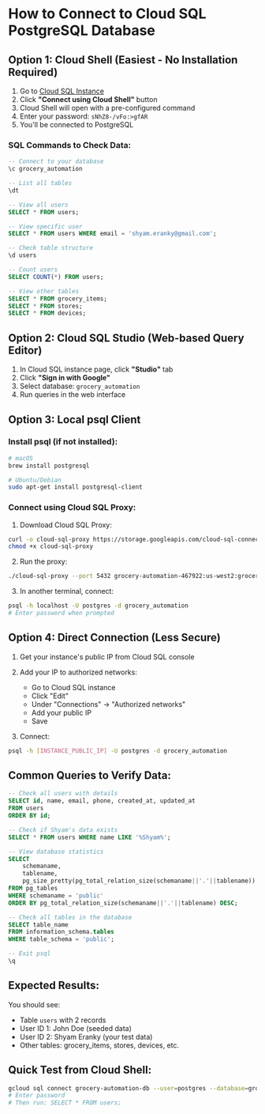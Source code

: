 # How to Connect to Cloud SQL PostgreSQL Database

## Option 1: Cloud Shell (Easiest - No Installation Required)

1. Go to [Cloud SQL Instance](https://console.cloud.google.com/sql/instances/grocery-automation-db/overview?project=grocery-automation-467922)
2. Click **"Connect using Cloud Shell"** button
3. Cloud Shell will open with a pre-configured command
4. Enter your password: `sNhZ8-/vFo:>gfAR`
5. You'll be connected to PostgreSQL

### SQL Commands to Check Data:
```sql
-- Connect to your database
\c grocery_automation

-- List all tables
\dt

-- View all users
SELECT * FROM users;

-- View specific user
SELECT * FROM users WHERE email = 'shyam.eranky@gmail.com';

-- Check table structure
\d users

-- Count users
SELECT COUNT(*) FROM users;

-- View other tables
SELECT * FROM grocery_items;
SELECT * FROM stores;
SELECT * FROM devices;
```

## Option 2: Cloud SQL Studio (Web-based Query Editor)

1. In Cloud SQL instance page, click **"Studio"** tab
2. Click **"Sign in with Google"**
3. Select database: `grocery_automation`
4. Run queries in the web interface

## Option 3: Local psql Client

### Install psql (if not installed):
```bash
# macOS
brew install postgresql

# Ubuntu/Debian
sudo apt-get install postgresql-client
```

### Connect using Cloud SQL Proxy:
1. Download Cloud SQL Proxy:
```bash
curl -o cloud-sql-proxy https://storage.googleapis.com/cloud-sql-connectors/cloud-sql-proxy/v2.11.4/cloud-sql-proxy.darwin.amd64
chmod +x cloud-sql-proxy
```

2. Run the proxy:
```bash
./cloud-sql-proxy --port 5432 grocery-automation-467922:us-west2:grocery-automation-db
```

3. In another terminal, connect:
```bash
psql -h localhost -U postgres -d grocery_automation
# Enter password when prompted
```

## Option 4: Direct Connection (Less Secure)

1. Get your instance's public IP from Cloud SQL console
2. Add your IP to authorized networks:
   - Go to Cloud SQL instance
   - Click "Edit"
   - Under "Connections" → "Authorized networks"
   - Add your public IP
   - Save

3. Connect:
```bash
psql -h [INSTANCE_PUBLIC_IP] -U postgres -d grocery_automation
```

## Common Queries to Verify Data:

```sql
-- Check all users with details
SELECT id, name, email, phone, created_at, updated_at 
FROM users 
ORDER BY id;

-- Check if Shyam's data exists
SELECT * FROM users WHERE name LIKE '%Shyam%';

-- View database statistics
SELECT 
    schemaname,
    tablename,
    pg_size_pretty(pg_total_relation_size(schemaname||'.'||tablename)) AS size
FROM pg_tables 
WHERE schemaname = 'public'
ORDER BY pg_total_relation_size(schemaname||'.'||tablename) DESC;

-- Check all tables in the database
SELECT table_name 
FROM information_schema.tables 
WHERE table_schema = 'public';

-- Exit psql
\q
```

## Expected Results:

You should see:
- Table `users` with 2 records
- User ID 1: John Doe (seeded data)
- User ID 2: Shyam Eranky (your test data)
- Other tables: grocery_items, stores, devices, etc.

## Quick Test from Cloud Shell:

```bash
gcloud sql connect grocery-automation-db --user=postgres --database=grocery_automation
# Enter password
# Then run: SELECT * FROM users;
```